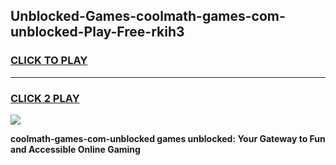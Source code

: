 
## Unblocked-Games-coolmath-games-com-unblocked-Play-Free-rkih3
<h3>
<a href="https://premium76.site?title=coolmath-games-com-unblocked&ref=18A">CLICK TO PLAY</a></h3>
<hr>

<h3>
<a href="https://premium76.site?title=coolmath-games-com-unblocked&ref=18A">CLICK 2 PLAY</a>
  
</h3>

<a href="https://premium76.site?title=coolmath-games-com-unblocked&ref=18A"><img src="https://clearcache.store/games.png"></a>


**coolmath-games-com-unblocked games unblocked: Your Gateway to Fun and Accessible Online Gaming**
